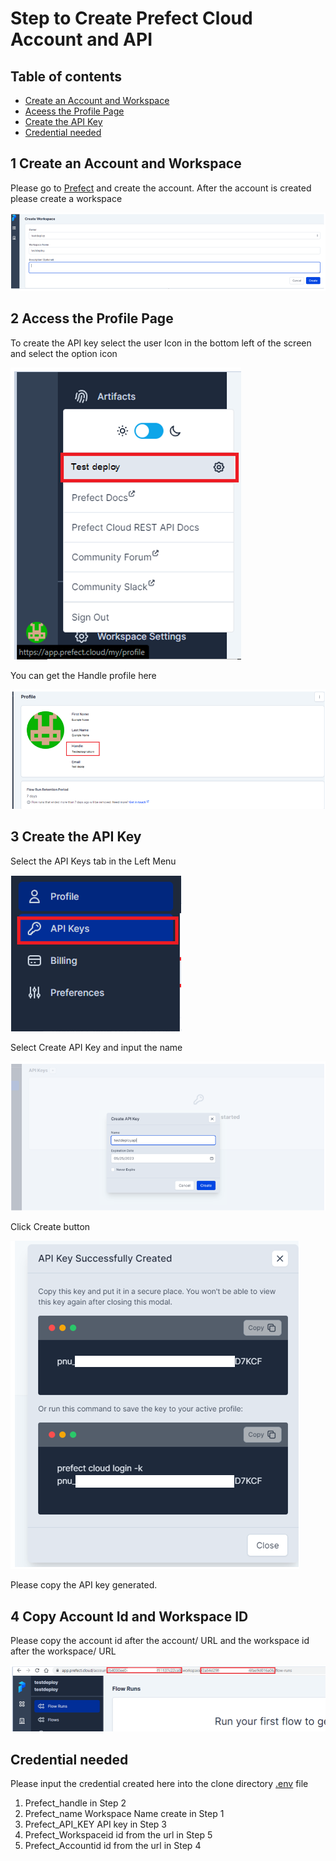# Step to Create Prefect Cloud Account and API

## Table of contents

* [Create an Account and Workspace](#1-create-an-account-and-workspace)
* [Aceess the Profile Page](#2-aceess-the-profile-page)
* [Create the API Key](#3-create-the-api-key)
* [Credential needed](#credential-needed)

## 1 Create an Account and Workspace

Please go to [Prefect](https://app.prefect.cloud/auth/login) and create the account.
After the account is created please create a workspace

![/other/image/prefectsetup1.png](/other/image/prefectsetup1.png)

## 2 Access the Profile Page

To create the API key select the user Icon in the bottom left of the screen and select the option icon

![/other/image/prefectsetup2.png](/other/image/prefectsetup2.png)

You can get the Handle profile here

![/other/image/prefectsetup3.png](/other/image/prefectsetup3.png)

## 3 Create the API Key

Select the API Keys tab in the Left Menu

![/other/image/prefectsetup4.png](/other/image/prefectsetup4.png)

Select Create API Key and input the name

![/other/image/prefectsetup5.png](/other/image/prefectsetup5.png)

Click Create button

![/other/image/prefectsetup6.png](/other/image/prefectsetup6.png)

Please copy the API key generated.

## 4 Copy Account Id and Workspace ID

Please copy the account id after the account/ URL
and the workspace id after the workspace/ URL

![/other/image/prefectsetup7.png](/other/image/prefectsetup7.png)

## Credential needed
Please input the credential created here into the clone directory [.env](/.env) file

1. Prefect_handle in Step 2
2. Prefect_name Workspace Name create in Step 1
3. Prefect_API_KEY API key in Step 3
4. Prefect_Workspaceid id from the url in Step 5
5. Prefect_Accountid id from the url in Step 4

